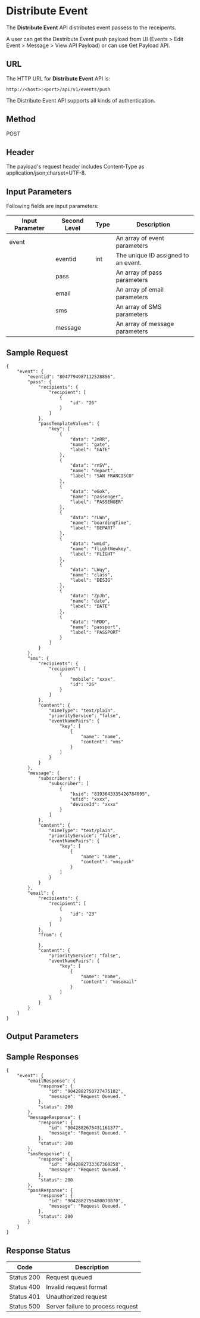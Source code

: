                            

Distribute Event
================

The **Distribute Event** API distributes event passess to the receipents.

A user can get the Destribute Event push payload from UI (Events > Edit Event > Message > View API Payload) or can use Get Payload API.

URL
---

The HTTP URL for **Distribute Event** API is:

```
http://<host>:<port>/api/v1/events/push
```

The Distribute Event API supports all kinds of authentication.

Method
------

POST

Header
------

The payload's request header includes Content-Type as application/json;charset=UTF-8.

Input Parameters
----------------

Following fields are input parameters:

  
| Input Parameter | Second Level | Type | Description |
| --- | --- | --- | --- |
| event |   |   | An array of event parameters |
|   | eventid | int | The unique ID assigned to an event. |
|   | pass |   | An array pf pass parameters |
|   | email |   | An array pf email parameters |
|   | sms |   | An array of SMS parameters |
|   | message |   | An array of message parameters |

Sample Request
--------------

```
{
    "event": {
        "eventid": "8047794987112528856",
        "pass": {
            "recipients": {
                "recipient": [
                    {
                        "id": "26"
                    }
                ]
            },
            "passTemplateValues": {
                "key": [
                    {
                        "data": "JnRR",
                        "name": "gate",
                        "label": "GATE"
                    },
                    {
                        "data": "rnSV",
                        "name": "depart",
                        "label": "SAN FRANCISCO"
                    },
                    {
                        "data": "eGok",
                        "name": "passenger",
                        "label": "PASSENGER"
                    },
                    {
                        "data": "rLWn",
                        "name": "boardingTime",
                        "label": "DEPART"
                    },
                    {
                        "data": "wmLd",
                        "name": "flightNewkey",
                        "label": "FLIGHT"
                    },
                    {
                        "data": "LWqy",
                        "name": "class",
                        "label": "DESIG"
                    },
                    {
                        "data": "ZpJb",
                        "name": "date",
                        "label": "DATE"
                    },
                    {
                        "data": "hMDD",
                        "name": "passport",
                        "label": "PASSPORT"
                    }
                ]
            }
        },
        "sms": {
            "recipients": {
                "recipient": [
                    {
                        "mobile": "xxxx",
                        "id": "26"
                    }
                ]
            },
            "content": {
                "mimeType": "text/plain",
                "priorityService": "false",
                "eventNamePairs": {
                    "key": [
                        {
                            "name": "name",
                            "content": "vms"
                        }
                    ]
                }
            }
        },
        "message": {
            "subscribers": {
                "subscriber": [
                    {
                        "ksid": "8193643335426784095",
                        "ufid": "xxxx",
                        "deviceId": "xxxx"
                    }
                ]
            },
            "content": {
                "mimeType": "text/plain",
                "priorityService": "false",
                "eventNamePairs": {
                    "key": [
                        {
                            "name": "name",
                            "content": "vmspush"
                        }
                    ]
                }
            }
        },
        "email": {
            "recipients": {
                "recipient": [
                    {
                        "id": "23"
                    }
                ]
            },
            "from": {
                
            },
            "content": {
                "priorityService": "false",
                "eventNamePairs": {
                    "key": [
                        {
                            "name": "name",
                            "content": "vmsemail"
                        }
                    ]
                }
            }
        }
    }
}
```

Output Parameters
-----------------

Sample Responses
----------------

```
{
    "event": {
        "emailResponse": {
            "response": {
                "id": "9042882750727475102",
                "message": "Request Queued. "
            },
            "status": 200
        },
        "messageResponse": {
            "response": {
                "id": "9042882675431161377",
                "message": "Request Queued. "
            },
            "status": 200
        },
        "smsResponse": {
            "response": {
                "id": "9042882733367360258",
                "message": "Request Queued. "
            },
            "status": 200
        },
        "passResponse": {
            "response": {
                "id": "9042882756480070870",
                "message": "Request Queued. "
            },
            "status": 200
        }
    }
}
```

Response Status
---------------

  
| Code | Description |
| --- | --- |
| Status 200 | Request queued |
| Status 400 | Invalid request format |
| Status 401 | Unauthorized request |
| Status 500 | Server failure to process request |
